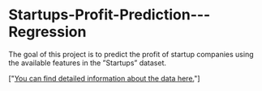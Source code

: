 # Startups-Profit-Prediction---Regression
The goal of this project is to predict the profit of startup companies using the available features in the ”Startups” dataset. 

["<a href= 'https://www.kaggle.com/datasets/gaurav9712/50-startups/data' target=_blank>You can find detailed information about the data here.</a>"]
